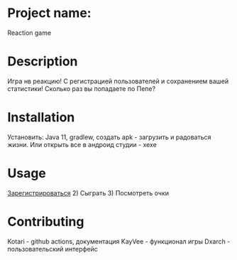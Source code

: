 ﻿# Project name:
 Reaction game
 # Description
 Игра нв реакцию! С регистрацией пользователей и сохранением вашей статистики! Сколько раз вы попадаете по Пепе?
 # Installation
 Установить: Java 11, gradlew, создать apk - загрузить и радоваться жизни. Или открыть все в андроид студии - хехе
 # Usage
 [Зарегистрироваться](https://github.com/pmvs2022/labrabota11-gr13b-meme-makers/raw/tree/main/pics/registration.jpg)
 2) Сыграть
 3) Посмотреть очки
 # Contributing
Kotari - github actions, документация
KayVee - функционал игры
Dxarch - пользовательский интерфейс
